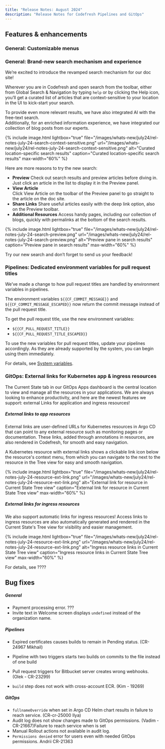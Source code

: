 ```yaml
---
title: "Release Notes: August 2024"
description: "Release Notes for Codefresh Pipelines and GitOps"
---
```

## Features & enhancements

### General: Customizable menus

### General: Brand-new search mechanism and experience 
We’re excited to introduce the revamped search mechanism for our doc site!

Wherever you are in Codefresh and open search from the toolbar, either from Global Search & Navigation by typing `help` or by clicking the Help icon, 
you’ll get a curated list of articles that are context-sensitive to your location in the UI to kick-start your search.

To provide even more relevant results, we have also integrated AI with the free-text search.  
Additionally, for an enriched information experience, we have integrated our collection of blog posts from our experts. 

{% include
image.html
lightbox="true"
file="/images/whats-new/july24/rel-notes-july-24-search-context-sensitive.png"
url="/images/whats-new/july24/rel-notes-july-24-search-context-sensitive.png"
alt="Curated location-specific search results"
caption="Curated location-specific search results"
max-width="60%"
%}

Here are more reasons to try the new search:
* **Preview**
  Check out search results and preview articles before diving in. Just click an article in the list to display it in the Preview panel.
* **View Article**  
  Click View Article on the toolbar of the Preview panel to go straight to the article on the doc site.
* **Share Links**
  Share useful articles easily with the deep link option, also on the Preview toolbar.
* **Additional Resources**
  Access handy pages, including our collection of blogs, quickly with permalinks at the bottom of the search results.

{% include
image.html
lightbox="true"
file="/images/whats-new/july24/rel-notes-july-24-search-preview.png"
url="/images/whats-new/july24/rel-notes-july-24-search-preview.png"
alt="Preview pane in search results"
caption="Preview pane in search results"
max-width="60%"
%}

Try our new search and don’t forget to send us your feedback!

### Pipelines: Dedicated environment variables for pull request titles

We’ve made a change to how pull request titles are handled by environment variables in pipelines.

The environment variables `${{CF_COMMIT_MESSAGE}}` and `${{CF_COMMIT_MESSAGE_ESCAPED}}` now return the commit message instead of the pull request title.

To get the pull request title, use the new environment variables:
* `${{CF_PULL_REQUEST_TITLE}}`
* `${{CF_PULL_REQUEST_TITLE_ESCAPED}}`

To use the new variables for pull request titles, update your pipelines accordingly.  As they are already supported by the system, you can begin using them immediately.

For details, see [System variables]({{site.baseurl}}/docs/pipelines/variables/#system-variables).


### GitOps: External links for Kubernetes app & ingress resources 
The Current State tab in our GitOps Apps dashboard is the central location to view and manage all the resources in your applications. We are always looking to enhance productivity, and here are the newest features we support: external Links for application and ingress resources! 

##### External links to app resources
External links are user-defined URLs for Kubernetes resources in Argo CD that can point to any external resource such as monitoring pages or documentation. These links, added through annotations in resources, are also rendered in Codefresh, for smooth and easy navigation.    

A Kubernetes resource with external links shows a clickable link icon below the resource's context menu, from which you can navigate to the   next to the resource in the Tree view for easy and smooth navigation. 

{% include
image.html
lightbox="true"
file="/images/whats-new/july24/rel-notes-july-24-resource-ext-link.png"
url="/images/whats-new/july24/rel-notes-july-24-resource-ext-link.png"
alt="External link for resource in Current State Tree view"
caption="External link for resource in Current State Tree view"
max-width="60%"
%}

##### External links for ingress resources
We also support automatic links for ingress resources! Access links to ingress resources are also automatically generated and rendered in the Current State's Tree view for visibility and easier management.

{% include
image.html
lightbox="true"
file="/images/whats-new/july24/rel-notes-july-24-resource-ext-link.png"
url="/images/whats-new/july24/rel-notes-july-24-resource-ext-link.png"
alt="Ingress resource links in Current State Tree view"
caption="Ingress resource links in Current State Tree view"
max-width="60%"
%}

For details, see ????















## Bug fixes

##### General
* Payment processing error. ??? 
* Invite text in Welcome screen displays `undefined` instead of the organization name. 

##### Pipelines 
* Expired certificates causes builds to remain in Pending status. (CR-24967 Mikhail)
* Pipeline with two triggers starts two builds on commits to the file instead of one build
* Pull request triggers for Bitbucket server creates wrong webhooks. (Olek - CR-23299)

* `build` step does not work with cross-account ECR. (Kim - 19269)


##### GitOps 
* `fullnameOverride` when set in Argo CD Helm chart results in failure to reach service. (CR-cr-25000 Ilya)
* Audit log does not show changes made to GitOps permissions. (Vadim - CR-21667)Failure to reach service when  is set 
* Manual Rollout actions not available in audit log.
* `Permissions denied` error for users even with needed GitOps permissions. Andrii CR-21363
